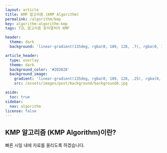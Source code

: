 ```yaml
---
layout: article
title: KMP 알고리즘 (KMP Algorithm)
permalink: /algorithm/kmp
key: algorithm-algorithm-kmp
tags: TIL 알고리즘 문자열처리 KMP

header:
  theme: dark
  background: 'linear-gradient(135deg, rgba(0, 189, 128, .7), rgba(0, 128, 255, .8))'

article_header:
  type: overlay
  theme: dark
  background_color: '#203028'
  background_image:
    gradient: 'linear-gradient(135deg, rgba(0, 189, 128, .25), rgba(0, 128, 255, .3))'
    src: /assets/images/post/background/background8.jpg

aside:
  toc: true
sidebar:
  nav: algorithm
license: false
---
```


## KMP 알고리즘 (KMP Algorithm)이란?
<!--more-->

빠른 시일 내에 자료를 올리도록 하겠습니다.